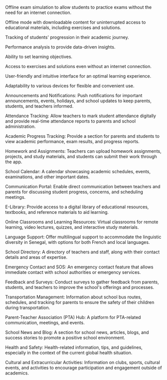 
Offline exam simulation to allow students to practice exams without the need for an internet connection.

Offline mode with downloadable content for uninterrupted access to educational materials, including 
exercises and solutions.

Tracking of students' progression in their academic journey.

Performance analysis to provide data-driven insights.

Ability to set learning objectives.

Access to exercises and solutions even without an internet connection.

User-friendly and intuitive interface for an optimal learning experience.

Adaptability to various devices for flexible and convenient use.

Announcements and Notifications:
Push notifications for important announcements, events, holidays, and school updates to keep parents, students, and teachers informed.

Attendance Tracking:
Allow teachers to mark student attendance digitally and provide real-time attendance reports to parents and school administration.

Academic Progress Tracking:
Provide a section for parents and students to view academic performance, exam results, and progress reports.

Homework and Assignments:
Teachers can upload homework assignments, projects, and study materials, and students can submit their work through the app.

School Calendar:
A calendar showcasing academic schedules, events, examinations, and other important dates.

Communication Portal:
Enable direct communication between teachers and parents for discussing student progress, concerns, and scheduling 
meetings.

E-Library:
Provide access to a digital library of educational resources, textbooks, and reference materials to aid learning.

Online Classrooms and Learning Resources:
Virtual classrooms for remote learning, video lectures, quizzes, and interactive study materials.

Language Support:
Offer multilingual support to accommodate the linguistic diversity in Senegal, with options for both French and local languages.

School Directory:
A directory of teachers and staff, along with their contact details and areas of expertise.

Emergency Contact and SOS:
An emergency contact feature that allows immediate contact with school authorities or emergency services.

Feedback and Surveys:
Conduct surveys to gather feedback from parents, students, and teachers to improve the school's offerings and processes.

Transportation Management:
Information about school bus routes, schedules, and tracking for parents to ensure the safety of their children during transportation.

Parent-Teacher Association (PTA) Hub:
A platform for PTA-related communication, meetings, and events.

School News and Blog:
A section for school news, articles, blogs, and success stories to promote a positive school environment.

Health and Safety:
Health-related information, tips, and guidelines, especially in the context of the current global health situation.

Cultural and Extracurricular Activities:
Information on clubs, sports, cultural events, and activities to encourage participation and engagement outside of academics.